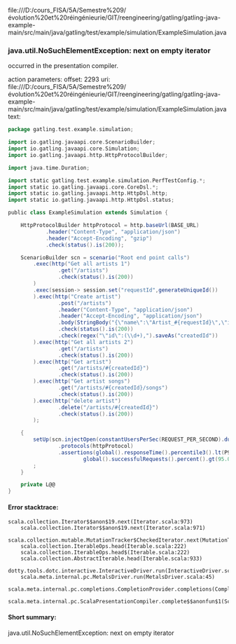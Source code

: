 file:///D:/cours_FISA/5A/Semestre%209/évolution%20et%20réingénieurie/GIT/reengineering/gatling/gatling-java-example-main/src/main/java/gatling/test/example/simulation/ExampleSimulation.java
### java.util.NoSuchElementException: next on empty iterator

occurred in the presentation compiler.

action parameters:
offset: 2293
uri: file:///D:/cours_FISA/5A/Semestre%209/évolution%20et%20réingénieurie/GIT/reengineering/gatling/gatling-java-example-main/src/main/java/gatling/test/example/simulation/ExampleSimulation.java
text:
```scala
package gatling.test.example.simulation;

import io.gatling.javaapi.core.ScenarioBuilder;
import io.gatling.javaapi.core.Simulation;
import io.gatling.javaapi.http.HttpProtocolBuilder;

import java.time.Duration;

import static gatling.test.example.simulation.PerfTestConfig.*;
import static io.gatling.javaapi.core.CoreDsl.*;
import static io.gatling.javaapi.http.HttpDsl.http;
import static io.gatling.javaapi.http.HttpDsl.status;

public class ExampleSimulation extends Simulation {

    HttpProtocolBuilder httpProtocol = http.baseUrl(BASE_URL)
            .header("Content-Type", "application/json")
            .header("Accept-Encoding", "gzip")
            .check(status().is(200));

    ScenarioBuilder scn = scenario("Root end point calls")
        .exec(http("Get all artists 1")
                .get("/artists")
                .check(status().is(200))
        )
        .exec(session-> session.set("requestId",generateUniqueId())
        ).exec(http("Create artist")
                .post("/artists")
                .header("Content-Type", "application/json")
                .header("Accept-Encoding", "application/json")
                .body(StringBody("{\"name\":\"Artist_#{requestId}\",\"image\":\"https://marvel-b1-cdn.bc0a.com/f00000000209359/news.uoguelph.ca/wp-content/uploads/2016/07/cat.jpg\"}"))
                .check(status().is(200))
                .check(regex("\"id\":(\\d+),").saveAs("createdId"))
        ).exec(http("Get all artists 2")
                .get("/artists")
                .check(status().is(200))
        ).exec(http("Get artist")
                .get("/artists/#{createdId}")
                .check(status().is(200))
        ).exec(http("Get artist songs")
                .get("/artists/#{createdId}/songs")
                .check(status().is(200))
        ).exec(http("delete artist")
                .delete("/artists/#{createdId}")
                .check(status().is(200))
        );

    {
        setUp(scn.injectOpen(constantUsersPerSec(REQUEST_PER_SECOND).during(Duration.ofMinutes(DURATION_MIN))))
                .protocols(httpProtocol)
                .assertions(global().responseTime().percentile3().lt(P95_RESPONSE_TIME_MS),
                        global().successfulRequests().percent().gt(95.0))
        ;
    }

    private L@@
}
```



#### Error stacktrace:

```
scala.collection.Iterator$$anon$19.next(Iterator.scala:973)
	scala.collection.Iterator$$anon$19.next(Iterator.scala:971)
	scala.collection.mutable.MutationTracker$CheckedIterator.next(MutationTracker.scala:76)
	scala.collection.IterableOps.head(Iterable.scala:222)
	scala.collection.IterableOps.head$(Iterable.scala:222)
	scala.collection.AbstractIterable.head(Iterable.scala:933)
	dotty.tools.dotc.interactive.InteractiveDriver.run(InteractiveDriver.scala:168)
	scala.meta.internal.pc.MetalsDriver.run(MetalsDriver.scala:45)
	scala.meta.internal.pc.completions.CompletionProvider.completions(CompletionProvider.scala:46)
	scala.meta.internal.pc.ScalaPresentationCompiler.complete$$anonfun$1(ScalaPresentationCompiler.scala:123)
```
#### Short summary: 

java.util.NoSuchElementException: next on empty iterator